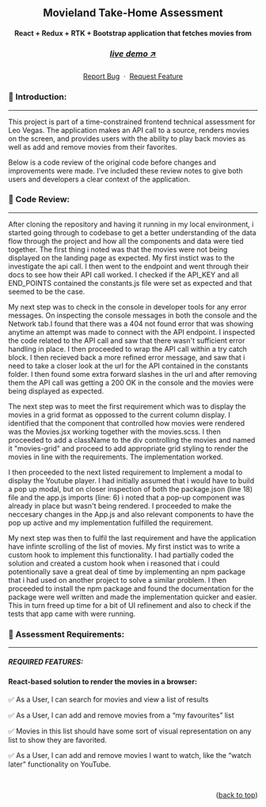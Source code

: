 <a name="readme-top"></a>

<!-- -------------------------------------------------------------------------- -->
<!-- HEADING STUFF  -->
<div align="center">
    <h2>Movieland Take-Home Assessment</h2>
    <h4>React + Redux + RTK + Bootstrap application that fetches movies from <h4>
    <h3> 
      <a href='https://thymia-mutaremalcolms-projects.vercel.app/', target='_blank'>
        <h5>live demo ↗</h5>
      <a/>
    </h3>
  <p align="center">
    <a href="https://thymia-mutaremalcolms-projects.vercel.app/'">Report Bug</a>
    &nbsp;·&nbsp;
    <a href="https://thymia-mutaremalcolms-projects.vercel.app/'">Request Feature</a>
  </p>
</div>

<!-- -------------------------------------------------------------------------- -->

### 👋 Introduction:

---

This project is part of a time-constrained frontend technical assessment for Leo Vegas. The application makes an API call to a source, renders movies on the screen, and provides users with the ability to play back movies as well as add and remove movies from their favorites.

Below is a code review of the original code before changes and improvements were made. I’ve included these review notes to give both users and developers a clear context of the application.

### 🔑 Code Review:

---

After cloning the repository and having it running in my local environment, i started going through to codebase to get a better understanding of the data flow through the project and how all the components and data were tied together. The first thing i noted was that the movies were not being displayed on the landing page as expected. My first instict was to the investigate the api call. I then went to the endpoint and went through their docs to see how their API call worked. I checked if the API_KEY and all END_POINTS contained the constants.js file were set as expected and that seemed to be the case. 

My next step was to check in the console in developer tools for any error messages. On inspecting the console messages in both the console and the Network tab.I found that there was a 404 not found error that was showing anytime an attempt was made to connect with the API endpoint. I inspected the code related to the API call and saw that there wasn't sufficient error handling in place. I then proceeded to wrap the API call within a try catch block. I then recieved back a more refined error message, and saw that i need to take a closer look at the url for the API contained in the constants folder. I then found some extra forward slashes in the url and after removing them the API call was getting a 200 OK in the console and the movies were being displayed as expected.

The next step was to meet the first requirement which was to display the movies in a grid format as oppossed to the current column display. I identified that the component that controlled how movies were rendered was the Movies.jsx working together with the movies.scss. I then proceeded to add a className to the div controlling the movies and named it "movies-grid" and proceed to add appropriate grid styling to render the movies in line with the requirements. The implementation worked. 

I then proceeded to the next listed requirement to Implement a modal to display the Youtube player. I had initially assumed that i would have to build a pop up modal, but on closer inspection of both the package.json (line 18) file and the app.js imports (line: 6) i noted that a pop-up component was already in place but wasn't being rendered. I proceeded to make the neccesary changes in the App.js and also relevant components to have the pop up active and my implementation fulfilled the requirement.

My next step was then to fulfil the last requirement and have the application have infinte scrolling of the list of movies. My first instict was to write a custom hook to implement this functionality. I had partially coded the solution and created a custom hook when i reasoned that i could potentionally save a great deal of time by implementing an npm package that i had used on another project to solve a similar problem. I then proceeded to install the npm package and found the documentation for the package were well written and made the implementation quicker and easier. This in turn freed up time for a bit of UI refinement and also to check if the tests that app came with were running.


### 🔑 Assessment Requirements:

---

##### REQUIRED FEATURES:

#### React-based solution to render the movies in a browser:

✅ As a User, I can search for movies and view a list of results

✅ As a User, I can add and remove movies from a “my favourites” list

✅ Movies in this list should have some sort of visual representation on any list to show they are favorited.

✅ As a User, I can add and remove movies I want to watch, like the “watch later” functionality on YouTube.

<br/>

<!-- -------------------------------------------------------------------------- -->

<p align="right">(<a href="#readme-top">back to top</a>)</p>

</br>
</br>
